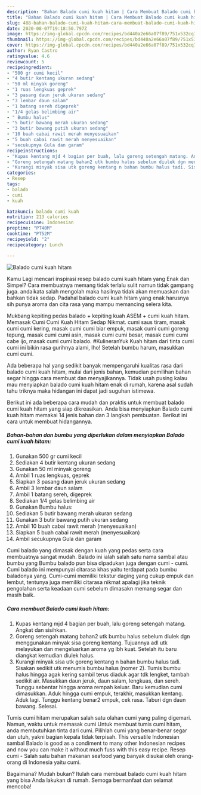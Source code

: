 ```yaml
---
description: "Bahan Balado cumi kuah hitam | Cara Membuat Balado cumi kuah hitam Yang Bisa Manjain Lidah"
title: "Bahan Balado cumi kuah hitam | Cara Membuat Balado cumi kuah hitam Yang Bisa Manjain Lidah"
slug: 488-bahan-balado-cumi-kuah-hitam-cara-membuat-balado-cumi-kuah-hitam-yang-bisa-manjain-lidah
date: 2020-08-07T19:18:50.797Z
image: https://img-global.cpcdn.com/recipes/bd440a2e66a07f89/751x532cq70/balado-cumi-kuah-hitam-foto-resep-utama.jpg
thumbnail: https://img-global.cpcdn.com/recipes/bd440a2e66a07f89/751x532cq70/balado-cumi-kuah-hitam-foto-resep-utama.jpg
cover: https://img-global.cpcdn.com/recipes/bd440a2e66a07f89/751x532cq70/balado-cumi-kuah-hitam-foto-resep-utama.jpg
author: Ryan Castro
ratingvalue: 4.6
reviewcount: 5
recipeingredient:
- "500 gr cumi kecil"
- "4 butir kentang ukuran sedang"
- "50 ml minyak goreng"
- "1 ruas lengkuas geprek"
- "3 pasang daun jeruk ukuran sedang"
- "3 lembar daun salam"
- "1 batang sereh digeprek"
- "1/4 gelas belimbing air"
- " Bumbu halus"
- "5 butir bawang merah ukuran sedang"
- "3 butir bawang putih ukuran sedang"
- "10 buah cabai rawit merah menyesuaikan"
- "5 buah cabai rawit merah menyesuaikan"
- "secukupnya Gula dan garam"
recipeinstructions:
- "Kupas kentang mjd 4 bagian per buah, lalu goreng setengah matang. Angkat dan sisihkan."
- "Goreng setengah matang bahan2 utk bumbu halus sebelum diulek dgn menggunakan minyak sisa goreng kentang. Tujuannya adl utk melayukan dan mengeluarkan aroma yg lbh kuat. Setelah itu baru diangkat kemudian diulek halus."
- "Kurangi minyak sisa utk goreng kentang n bahan bumbu halus tadi. Sisakan sedikit utk menumis bumbu halus (nomer 2). Tumis bumbu halus hingga agak kering sambil terus diaduk agar tdk lengket, tambah sedikit air. Masukkan daun jeruk, daun salam, lengkuas, dan sereh. Tunggu sebentar hingga aroma rempah keluar. Baru kemudian cumi dimasukkan. Aduk hingga cumi empuk, terakhir, masukkan kentang. Aduk lagi. Tunggu kentang benar2 empuk, cek rasa. Taburi dgn daun bawang. Selesai."
categories:
- Resep
tags:
- balado
- cumi
- kuah

katakunci: balado cumi kuah 
nutrition: 213 calories
recipecuisine: Indonesian
preptime: "PT40M"
cooktime: "PT52M"
recipeyield: "2"
recipecategory: Lunch

---
```



![Balado cumi kuah hitam](https://img-global.cpcdn.com/recipes/bd440a2e66a07f89/751x532cq70/balado-cumi-kuah-hitam-foto-resep-utama.jpg)

Kamu Lagi mencari inspirasi resep balado cumi kuah hitam yang Enak dan Simpel? Cara membuatnya memang tidak terlalu sulit namun tidak gampang juga. andaikata salah mengolah maka hasilnya tidak akan memuaskan dan bahkan tidak sedap. Padahal balado cumi kuah hitam yang enak harusnya sih punya aroma dan cita rasa yang mampu memancing selera kita.

Mukbang kepiting pedas balado + kepiting kuah ASEM + cumi kuah hitam. Memasak Cumi Cumi Kuah Hitam Sedap Nikmat. cumi saus tiram, masak cumi cumi kering, masak cumi cumi biar empuk, masak cumi cumi goreng tepung, masak cumi cumi asin, masak cumi cumi besar, masak cumi cumi cabe ijo, masak cumi cumi balado. #KulineranYuk Kuah hitam dari tinta cumi cumi ini bikin rasa gurihnya alami, lho! Setelah bumbu harum, masukkan cumi cumi.

Ada beberapa hal yang sedikit banyak mempengaruhi kualitas rasa dari balado cumi kuah hitam, mulai dari jenis bahan, kemudian pemilihan bahan segar hingga cara membuat dan menyajikannya. Tidak usah pusing kalau mau menyiapkan balado cumi kuah hitam enak di rumah, karena asal sudah tahu triknya maka hidangan ini dapat jadi suguhan istimewa.


Berikut ini ada beberapa cara mudah dan praktis untuk membuat balado cumi kuah hitam yang siap dikreasikan. Anda bisa menyiapkan Balado cumi kuah hitam memakai 14 jenis bahan dan 3 langkah pembuatan. Berikut ini cara untuk membuat hidangannya.

<!--inarticleads1-->

##### Bahan-bahan dan bumbu yang diperlukan dalam menyiapkan Balado cumi kuah hitam:

1. Gunakan 500 gr cumi kecil
1. Sediakan 4 butir kentang ukuran sedang
1. Gunakan 50 ml minyak goreng
1. Ambil 1 ruas lengkuas, geprek
1. Siapkan 3 pasang daun jeruk ukuran sedang
1. Ambil 3 lembar daun salam
1. Ambil 1 batang sereh, digeprek
1. Sediakan 1/4 gelas belimbing air
1. Gunakan  Bumbu halus:
1. Sediakan 5 butir bawang merah ukuran sedang
1. Gunakan 3 butir bawang putih ukuran sedang
1. Ambil 10 buah cabai rawit merah (menyesuaikan)
1. Siapkan 5 buah cabai rawit merah (menyesuaikan)
1. Ambil secukupnya Gula dan garam


Cumi balado yang dimasak dengan kuah yang pedas serta cara membuatnya sangat mudah. Balado ini ialah salah satu nama sambal atau bumbu yang Bumbu balado pun bisa dipadukan juga dengan cumi - cumi. Cumi balado ini mempunyai citarasa khas yaitu terdapat pada bumbu baladonya yang. Cumi-cumi memiliki tekstur daging yang cukup empuk dan lembut, tentunya juga memiliki citarasa nikmat apalagi jika teknik pengolahan serta keadaan cumi sebelum dimasakn memang segar dan masih baik. 

<!--inarticleads2-->

##### Cara membuat Balado cumi kuah hitam:

1. Kupas kentang mjd 4 bagian per buah, lalu goreng setengah matang. Angkat dan sisihkan.
1. Goreng setengah matang bahan2 utk bumbu halus sebelum diulek dgn menggunakan minyak sisa goreng kentang. Tujuannya adl utk melayukan dan mengeluarkan aroma yg lbh kuat. Setelah itu baru diangkat kemudian diulek halus.
1. Kurangi minyak sisa utk goreng kentang n bahan bumbu halus tadi. Sisakan sedikit utk menumis bumbu halus (nomer 2). Tumis bumbu halus hingga agak kering sambil terus diaduk agar tdk lengket, tambah sedikit air. Masukkan daun jeruk, daun salam, lengkuas, dan sereh. Tunggu sebentar hingga aroma rempah keluar. Baru kemudian cumi dimasukkan. Aduk hingga cumi empuk, terakhir, masukkan kentang. Aduk lagi. Tunggu kentang benar2 empuk, cek rasa. Taburi dgn daun bawang. Selesai.


Tumis cumi hitam merupakan salah satu olahan cumi yang paling digemari. Namun, waktu untuk memasak cumi Untuk membuat tumis cumi hitam, anda membutuhkan tinta dari cumi. Pilihlah cumi yang benar-benar segar dan utuh, yakni bagian kepala tidak terpisah. This versatile Indonesian sambal Balado is good as a condiment to many other Indonesian recipes and now you can make it without much fuss with this easy recipe. Resep cumi - Salah satu bahan makanan seafood yang banyak disukai oleh orang-orang di Indonesia yaitu cumi. 

Bagaimana? Mudah bukan? Itulah cara membuat balado cumi kuah hitam yang bisa Anda lakukan di rumah. Semoga bermanfaat dan selamat mencoba!
